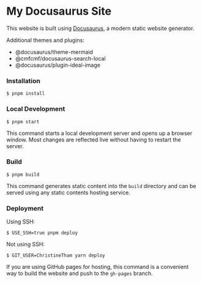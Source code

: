 # My Docusaurus Site

This website is built using [Docusaurus](https://docusaurus.io/), a modern static website generator.

Additional themes and plugins:
* @docusaurus/theme-mermaid
* @cmfcmf/docusaurus-search-local
* @docusaurus/plugin-ideal-image

### Installation

```
$ pnpm install
```

### Local Development

```
$ pnpm start
```

This command starts a local development server and opens up a browser window. Most changes are reflected live without having to restart the server.

### Build

```
$ pnpm build
```

This command generates static content into the `build` directory and can be served using any static contents hosting service.

### Deployment

Using SSH:

```
$ USE_SSH=true pnpm deploy
```

Not using SSH:

```
$ GIT_USER=ChristineTham yarn deploy
```

If you are using GitHub pages for hosting, this command is a convenient way to build the website and push to the `gh-pages` branch.
